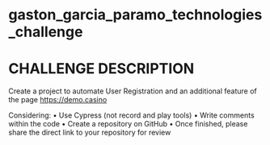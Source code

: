 # gaston_garcia_paramo_technologies_challenge

# CHALLENGE DESCRIPTION
Create a project to automate User Registration and an additional feature of the page https://demo.casino 

Considering:
• Use Cypress (not record and play tools)
• Write comments within the code
• Create a repository on GitHub
• Once finished, please share the direct link to your repository for review